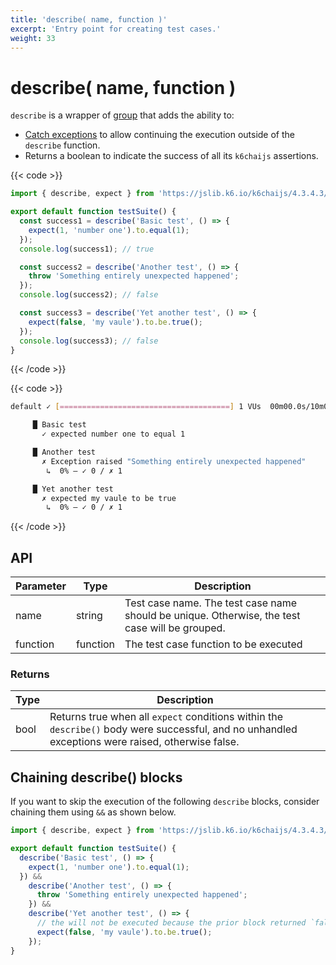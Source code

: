 ```yaml
---
title: 'describe( name, function )'
excerpt: 'Entry point for creating test cases.'
weight: 33
---
```


# describe( name, function )

`describe` is a wrapper of [group](https://grafana.com/docs/k6/<K6_VERSION>/javascript-api/k6/group) that adds the ability to:

- [Catch exceptions](https://grafana.com/docs/k6/<K6_VERSION>/javascript-api/jslib/k6chaijs/error-handling) to allow continuing the execution outside of the `describe` function.
- Returns a boolean to indicate the success of all its `k6chaijs` assertions.

{{< code >}}

```javascript
import { describe, expect } from 'https://jslib.k6.io/k6chaijs/4.3.4.3/index.js';

export default function testSuite() {
  const success1 = describe('Basic test', () => {
    expect(1, 'number one').to.equal(1);
  });
  console.log(success1); // true

  const success2 = describe('Another test', () => {
    throw 'Something entirely unexpected happened';
  });
  console.log(success2); // false

  const success3 = describe('Yet another test', () => {
    expect(false, 'my vaule').to.be.true();
  });
  console.log(success3); // false
}
```

{{< /code >}}

{{< code >}}

```bash
default ✓ [======================================] 1 VUs  00m00.0s/10m0s  1/1 iters, 1 per VU

     █ Basic test
       ✓ expected number one to equal 1

     █ Another test
       ✗ Exception raised "Something entirely unexpected happened"
        ↳  0% — ✓ 0 / ✗ 1

     █ Yet another test
       ✗ expected my vaule to be true
        ↳  0% — ✓ 0 / ✗ 1
```

{{< /code >}}

## API

| Parameter | Type     | Description                                                                                    |
| --------- | -------- | ---------------------------------------------------------------------------------------------- |
| name      | string   | Test case name. The test case name should be unique. Otherwise, the test case will be grouped. |
| function  | function | The test case function to be executed                                                          |

### Returns

| Type | Description                                                                                                                                       |
| ---- | ------------------------------------------------------------------------------------------------------------------------------------------------- |
| bool | Returns true when all `expect` conditions within the `describe()` body were successful, and no unhandled exceptions were raised, otherwise false. |

## Chaining describe() blocks

If you want to skip the execution of the following `describe` blocks, consider chaining them using `&&` as shown below.

<!-- eslint-skip -->

```javascript
import { describe, expect } from 'https://jslib.k6.io/k6chaijs/4.3.4.3/index.js';

export default function testSuite() {
  describe('Basic test', () => {
    expect(1, 'number one').to.equal(1);
  }) &&
    describe('Another test', () => {
      throw 'Something entirely unexpected happened';
    }) &&
    describe('Yet another test', () => {
      // the will not be executed because the prior block returned `false`
      expect(false, 'my vaule').to.be.true();
    });
}
```
